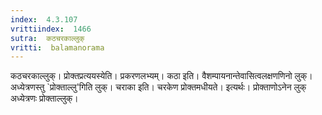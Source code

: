 ```yaml
---
index:  4.3.107
vrittiindex:  1466
sutra:  कठचरकाल्लुक्
vritti:  balamanorama 
---
```


कठचरकाल्लुक्। प्रोक्तप्रत्ययस्येति। प्रकरणलभ्यम्। कठा इति। वैशम्पायनान्तेवासित्वलक्षणणिनो लुक्। अध्येत्रणस्तु `प्रोक्ताल्लु'गिति लुक्। चराका इति। चरकेण प्रोक्तमधीयते। इत्यर्थः। प्रोक्ताणोऽनेन लुक् अध्येत्रणः प्रोक्ताल्लुक्। 

